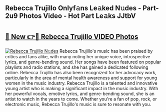## Rebecca Trujillo Onlyf𝚊ns Le𝚊ked N𝚞des - Part-2u9 Photos Video - Hot Part Le𝚊ks JJtbV

# <h2><a href="http://ab55027.deff.icu/?id=Rebecca+Trujillo">🔗 New 👉🔴 Rebecca Trujillo VIDEO Photos</a></h2>

[![Rebecca Trujillo N𝚞des](https://i.imgur.com/rIISA9y.gif)](http://ab55027.deff.icu/?id=Rebecca+Trujillo)
Rebecca Trujillo's music has been praised by critics and fans alike, with many noting her unique voice, introspective lyrics, and genre-bending sound. Her songs have been featured on popular playlists and radio stations, and she has gained a dedicated following online. Rebecca Trujillo has also been recognized for her advocacy work, particularly in the area of mental health awareness and support for young women in the music industry. Rebecca Trujillo is a talented and innovative young artist who is making a significant impact in the music industry. With her powerful vocals, emotive lyrics, and genre-bending sound, she is an artist to watch in the years to come. Whether you're a fan of pop, rock, or electronic music, Rebecca Trujillo's music is sure to resonate with you.
